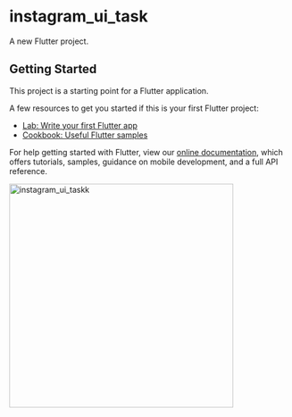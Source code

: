 # instagram_ui_task

A new Flutter project.

## Getting Started

This project is a starting point for a Flutter application.

A few resources to get you started if this is your first Flutter project:

- [Lab: Write your first Flutter app](https://flutter.dev/docs/get-started/codelab)
- [Cookbook: Useful Flutter samples](https://flutter.dev/docs/cookbook)

For help getting started with Flutter, view our
[online documentation](https://flutter.dev/docs), which offers tutorials,
samples, guidance on mobile development, and a full API reference.

<img width="401" alt="instagram_ui_taskk" src="https://user-images.githubusercontent.com/82129639/135192297-422eb7f9-37fc-45b1-98b8-b667f8323700.png">

